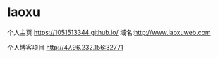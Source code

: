 # laoxu
个人主页
https://1051513344.github.io/
域名:http://www.laoxuweb.com

个人博客项目
http://47.96.232.156:32771
